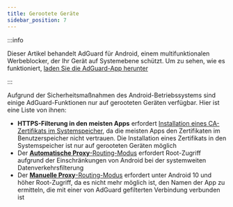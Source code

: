 ```yaml
---
title: Gerootete Geräte
sidebar_position: 7
---
```


:::info

Dieser Artikel behandelt AdGuard für Android, einem multifunktionalen Werbeblocker, der Ihr Gerät auf Systemebene schützt. Um zu sehen, wie es funktioniert, [laden Sie die AdGuard-App herunter](https://agrd.io/download-kb-adblock)

:::

Aufgrund der Sicherheitsmaßnahmen des Android-Betriebssystems sind einige AdGuard-Funktionen nur auf gerooteten Geräten verfügbar. Hier ist eine Liste von ihnen:

- **HTTPS-Filterung in den meisten Apps** erfordert [Installation eines CA-Zertifikats im Systemspeicher](/adguard-for-android/features/settings#security-certificates), da die meisten Apps den Zertifikaten im Benutzerspeicher nicht vertrauen. Die Installation eines Zertifikats in den Systemspeicher ist nur auf gerooteten Geräten möglich
- Der [**Automatische Proxy**-Routing-Modus](/adguard-for-android/features/settings#routing-mode) erfordert Root-Zugriff aufgrund der Einschränkungen von Android bei der systemweiten Datenverkehrsfilterung
- Der [**Manuelle Proxy**-Routing-Modus](/adguard-for-android/features/settings#routing-mode) erfordert unter Android 10 und höher Root-Zugriff, da es nicht mehr möglich ist, den Namen der App zu ermitteln, die mit einer von AdGuard gefilterten Verbindung verbunden ist

